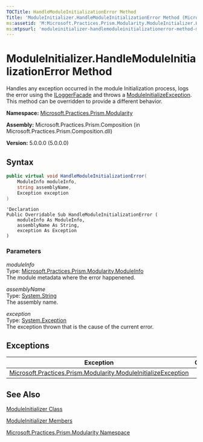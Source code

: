 ```yaml
---
TOCTitle: HandleModuleInitializationError Method
Title: 'ModuleInitializer.HandleModuleInitializationError Method (Microsoft.Practices.Prism.Modularity)'
ms:assetid: 'M:Microsoft.Practices.Prism.Modularity.ModuleInitializer.HandleModuleInitializationError(Microsoft.Practices.Prism.Modularity.ModuleInfo,System.String,System.Exception)'
ms:mtpsurl: 'moduleinitializer-handlemoduleinitializationerror-method-mspp-modularity.md'
---
```


# ModuleInitializer.HandleModuleInitializationError Method

Handles any exception occurred in the module Initialization process, logs the error using the [ILoggerFacade](/patterns-practices/reference/iloggerfacade-interface-mspp-logging) and throws a [ModuleInitializeException](/patterns-practices/reference/moduleinitializeexception-class-mspp-modularity). This method can be overridden to provide a different behavior.

**Namespace:** [Microsoft.Practices.Prism.Modularity](/patterns-practices/reference/mspp-modularity-namespace)

**Assembly:** Microsoft.Practices.Prism.Composition (in Microsoft.Practices.Prism.Composition.dll)

**Version:** 5.0.0.0 (5.0.0.0)

## Syntax

```C#
public virtual void HandleModuleInitializationError(
	ModuleInfo moduleInfo,
	string assemblyName,
	Exception exception
)
```

```VB
'Declaration
Public Overridable Sub HandleModuleInitializationError ( 
	moduleInfo As ModuleInfo,
	assemblyName As String,
	exception As Exception
)
```

### Parameters

*moduleInfo*  
Type: [Microsoft.Practices.Prism.Modularity.ModuleInfo](/patterns-practices/reference/moduleinfo-class-mspp-modularity)  
The module metadata where the error happenened.

*assemblyName*  
Type: [System.String](http://msdn.microsoft.com/en-us/library/s1wwdcbf)  
The assembly name.

*exception*  
Type: [System.Exception](/patterns-practices/reference/ieventsubscription-interface-mspp-pubsubevents)  
The exception thrown that is the cause of the current error.

## Exceptions


| Exception                                                                                                                                                         | Condition |
|-------------------------------------------------------------------------------------------------------------------------------------------------------------------|-----------|
| [Microsoft.Practices.Prism.Modularity.ModuleInitializeException](/patterns-practices/reference/moduleinitializeexception-class-mspp-modularity) |           |

## See Also

[ModuleInitializer Class](/patterns-practices/reference/moduleinitializer-class-mspp-modularity)

[ModuleInitializer Members](/patterns-practices/reference/moduleinitializer-members-mspp-modularity)

[Microsoft.Practices.Prism.Modularity Namespace](/patterns-practices/reference/mspp-modularity-namespace)
